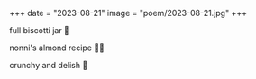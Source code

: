 +++
date = "2023-08-21"
image = "poem/2023-08-21.jpg"
+++

full biscotti jar 🏺

nonni's almond recipe 👵🌰

crunchy and delish 🤤
